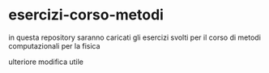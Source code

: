 # esercizi-corso-metodi

in questa repository saranno caricati gli esercizi svolti per il corso di metodi computazionali per la fisica

ulteriore modifica utile

